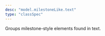 ```yaml
---
desc: "model.milestoneLike.text"
type: "classSpec"
---
```


Groups milestone-style elements found in text.
